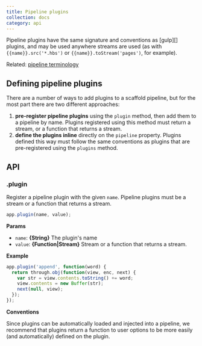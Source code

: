 ```yaml
---
title: Pipeline plugins
collection: docs
category: api
---
```


Pipeline plugins have the same signature and conventions as [gulp][] plugins, and may be used anywhere streams are used (as with `{{name}}.src('*.hbs')` or `{{name}}.toStream('pages')`, for example).

Related: [pipeline terminology](./terminology.md#pipeline)

## Defining pipeline plugins

There are a number of ways to add plugins to a scaffold pipeline, but for the most part there are two different approaches:

1. **pre-register pipeline plugins** using the `plugin` method, then add them to a pipeline by name. Plugins registered using this method must return a stream, or a function that returns a stream.
2. **define the plugins inline** directly on the `pipeline` property. Plugins defined this way must follow the same conventions as plugins that are pre-registered using the `plugins` method.

## API

### .plugin

Register a pipeline plugin with the given `name`. Pipeline plugins must be a stream or a function that returns a stream.

```js
app.plugin(name, value);
```

**Params**

- `name`: **{String}** The plugin's name
- `value`: **{Function|Stream}** Stream or a function that returns a stream.

**Example**

```js
app.plugin('append', function(word) {
  return through.obj(function(view, enc, next) {
    var str = view.contents.toString() += word;
    view.contents = new Buffer(str);
    next(null, view);
  });
});
```

**Conventions**

Since plugins can be automatically loaded and injected into a pipeline, we recommend that plugins return a function to user options to be more easily (and automatically) defined on the plugin.
